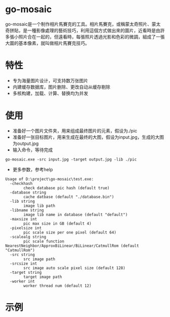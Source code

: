 # go-mosaic
go-mosaic是一个制作相片馬賽克的工具。相片馬賽克，或稱蒙太奇照片、蒙太奇拼貼，是一種影像處理的藝術技巧，利用這個方式做出來的圖片，近看時是由許多張小照片合在一起的，但遠看時，每張照片透過光影和色彩的微調，組成了一張大圖的基本像素，就叫做相片馬賽克技巧。

# 特性
* 专为海量图片设计，可支持数万张图片
* 内建缓存数据库，图片删除、更改自动从缓存剔除
* 多核构建，加载、计算、替换均为并发

# 使用
* 准备好一个图片文件夹，用来组成最终图片的元素，假设为./pic
* 准备好一张目标图片，用来生成在最终的大图，假设为input.jpg，生成的大图为output.jpg
* 输入命令，等待完成
```
go-mosaic.exe -src input.jpg -target output.jpg -lib ./pic
```
* 更多参数，参考help
```
Usage of D:\project\go-mosaic\test.exe:
  -checkhash
    	check database pic hash (default true)
  -database string
    	cache datbase (default "./database.bin")
  -lib string
    	image lib path
  -libname string
    	image lib name in database (default "default")
  -maxsize int
    	pic max size in GB (default 4)
  -pixelsize int
    	pic scale size per one pixel (default 64)
  -scalealg string
    	pic scale function NearestNeighbor/ApproxBiLinear/BiLinear/CatmullRom (default "CatmullRom")
  -src string
    	src image path
  -srcsize int
    	src image auto scale pixel size (default 128)
  -target string
    	target image path
  -worker int
    	worker thread num (default 12)
```

# 示例


